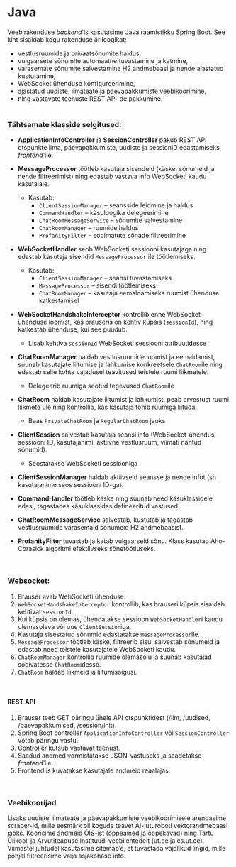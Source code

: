 # Java
Veebirakenduse _backend_'is kasutasime Java raamistikku Spring Boot. See kiht sisaldab kogu rakenduse äriloogikat:
- vestlusruumide ja privaatsõnumite haldus,
- vulgaarsete sõnumite automaatne tuvastamine ja katmine,
- varasemate sõnumite salvestamine H2 andmebaasi ja nende ajastatud kustutamine,
- WebSocket ühenduse konfigureerimine,
- ajastatud uudiste, ilmateate ja päevapakkumiste veebikoorimine,
- ning vastavate teenuste REST API-de pakkumine.
</br></br>

### Tähtsamate klasside selgitused:
- **ApplicationInfoController** ja **SessionController** pakub REST API otspunkte ilma, päevapakkumiste, uudiste ja sessionID edastamiseks _frontend_'ile.

- **MessageProcessor** töötleb kasutaja sisendeid (käske, sõnumeid ja nende filtreerimist) ning edastab vastava info WebSocketi kaudu kasutajale.
  - Kasutab:
    - `ClientSessionManager` – seansside leidmine ja haldus
    - `CommandHandler` – käsuloogika delegeerimine
    - `ChatRoomMessageService` – sõnumite salvestamine
    - `ChatRoomManager` – ruumide haldus
    - `ProfanityFilter` – sobimatute sõnade filtreerimine

- **WebSocketHandler** seob WebSocketi sessiooni kasutajaga ning edastab kasutaja sisendid `MessageProcessor`'ile töötlemiseks.
  - Kasutab:
    - `ClientSessionManager` – seansi tuvastamiseks
    - `MessageProcessor` – sisendi töötlemiseks
    - `ChatRoomManager` – kasutaja eemaldamiseks ruumist ühenduse katkestamisel

- **WebSocketHandshakeInterceptor** kontrollib enne WebSocket-ühenduse loomist, kas brauseris on kehtiv küpsis (`sessionId`), ning katkestab ühenduse, kui see puudub.
  - Lisab kehtiva `sessionId` WebSocketi sessiooni atribuutidesse

- **ChatRoomManager** haldab vestlusruumide loomist ja eemaldamist, suunab kasutajate liitumise ja lahkumise konkreetsele `ChatRoom`ile ning edastab selle kohta vajadusel teavitused teistele ruumi liikmetele.
  - Delegeerib ruumiga seotud tegevused `ChatRoom`ile

- **ChatRoom** haldab kasutajate liitumist ja lahkumist, peab arvestust ruumi liikmete üle ning kontrollib, kas kasutaja tohib ruumiga liituda.
  - Baas `PrivateChatRoom` ja `RegularChatRoom` jaoks

- **ClientSession** salvestab kasutaja seansi info (WebSocket-ühendus, sessiooni ID, kasutajanimi, aktiivne vestlusruum, viimati nähtud sõnumid).
  - Seostatakse WebSocketi sessiooniga

- **ClientSessionManager** haldab aktiivseid seansse ja nende infot (sh kasutajanime seos sessiooni ID-ga).

- **CommandHandler** töötleb käske ning suunab need käsuklassidele edasi, tagastades käsuklassides defineeritud vastused.
  
- **ChatRoomMessageService** salvestab, kustutab ja tagastab vestlusruumide varasemaid sõnumeid H2 andmebaasist.
  
- **ProfanityFilter** tuvastab ja katab vulgaarseid sõnu. Klass kasutab Aho-Corasick algoritmi efektiivseks sõnetöötluseks.
  
</br>

### Websocket:
1. Brauser avab WebSocketi ühenduse.
2. `WebSocketHandshakeInterceptor` kontrollib, kas brauseri küpsis sisaldab kehtivat `sessionId`.
3. Kui küpsis on olemas, ühendatakse sessioon `WebSocketHandler`i kaudu olemasoleva või uue `ClientSession`iga.
4. Kasutaja sisestatud sõnumid edastatakse `MessageProcessor`ile.
5. `MessageProcessor` töötleb käske, filtreerib sisu, salvestab sõnumeid ja edastab need teistele kasutajatele WebSocketi kaudu.
6. `ChatRoomManager` kontrollib ruumide olemasolu ja suunab kasutajad sobivatesse `ChatRoom`idesse.
7. `ChatRoom` haldab liikmeid ja liitumisõigusi.

</br>

#### REST API

1.	Brauser teeb GET päringu ühele API otspunktidest (/ilm, /uudised, /paevapakkumised, /session/init).
2.	Spring Boot controller `ApplicationInfoController` või `SessionController` võtab päringu vastu.
3.	Controller kutsub vastavat teenust.
4.	Saadud andmed vormistatakse JSON-vastuseks ja saadetakse _frontend_'ile.
5.	Frontend'is kuvatakse kasutajale andmeid reaalajas.

</br>

### Veebikoorijad
Lisaks uudiste, ilmateate ja päevapakkumiste veebikoorimisele arendasime scraper-id, mille eesmärk oli koguda teavet AI-juturoboti vektorandmebaasi jaoks.
Koorisime andmeid ÕIS-ist (õppeained ja õppekavad) ning Tartu Ülikooli ja Arvutiteaduse Instituudi veebilehtedelt (ut.ee ja cs.ut.ee).
Viimastel juhtudel kasutasime sitemap’e, et tuvastada vajalikud lingid, mille põhjal filtreerisime välja asjakohase info.
